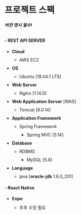 <style>
	li{margin-top:10px;}
</style>

프로젝트 스팩
========================

###### **버전 명시 필수!**

#### - REST API SERVER

+ **Cloud**
    + AWS EC2
+ **OS**
    + Ubuntu [18.04.1 LTS]
+ **Web Server**
    + Nginx [1.14.0]
+ **Web Application Server** [WAS]
    + Tomcat [8.0.14]
+ **Application Framework**
    + Spring Framework
        + Spring MVC [5.14]
+ **Database**
    + RDBMS
        + MySQL [5.8]
+ **Language**
    + java [**oracle-jdk** 1.8.0_201]


#### - React Native
+ **Expo**
    + 추후 수정 필요 